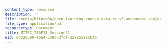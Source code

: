 ```yaml
---
content_type: resource
description: ''
file: /media/https%3A/open-learning-course-data-rc.s3.amazonaws.com/ec-716-d-lab-waste-fall-2015/dd326590e6a4359cdfdf22925591c6fb_MITEC_716F15_Session21.pdf
file_type: application/pdf
resourcetype: Document
title: MITEC_716F15_Session21
uid: dd326590-e6a4-359c-dfdf-22925591c6fb
---
```

